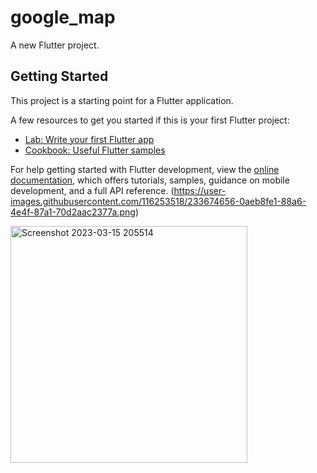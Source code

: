 # google_map

A new Flutter project.

## Getting Started

This project is a starting point for a Flutter application.

A few resources to get you started if this is your first Flutter project:

- [Lab: Write your first Flutter app](https://docs.flutter.dev/get-started/codelab)
- [Cookbook: Useful Flutter samples](https://docs.flutter.dev/cookbook)

For help getting started with Flutter development, view the
[online documentation](https://docs.flutter.dev/), which offers tutorials,
samples, guidance on mobile development, and a full API reference.
(https://user-images.githubusercontent.com/116253518/233674656-0aeb8fe1-88a6-4e4f-87a1-70d2aac2377a.png)


<img width="379" alt="Screenshot 2023-03-15 205514" src="https://user-images.githubusercontent.com/116253518/233674656-0aeb8fe1-88a6-4e4f-87a1-70d2aac2377a.png">
